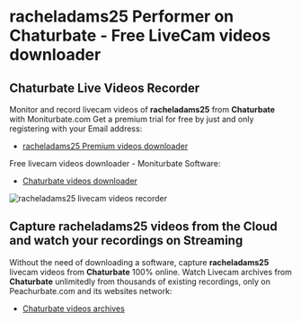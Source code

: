 # racheladams25 Performer on Chaturbate - Free LiveCam videos downloader

## Chaturbate Live Videos Recorder

Monitor and record livecam videos of **racheladams25** from **Chaturbate** with Moniturbate.com
Get a premium trial for free by just and only registering with your Email address:
* [racheladams25 Premium videos downloader](https://moniturbate.com/request-demo-licence-key.html)

Free livecam videos downloader - Moniturbate Software:
* [Chaturbate videos downloader](https://moniturbate.com/moniturbate-download-software.html)

![racheladams25 livecam videos recorder](https://peachurnet.com/templates/moniturbate-software.png)


## Capture racheladams25 videos from the Cloud and watch your recordings on Streaming

Without the need of downloading a software, capture **racheladams25** livecam videos from **Chaturbate** 100% online.
Watch Livecam archives from **Chaturbate** unlimitedly from thousands of existing recordings, only on Peachurbate.com and its websites network:
* [Chaturbate videos archives](https://peachurnet.com/)
